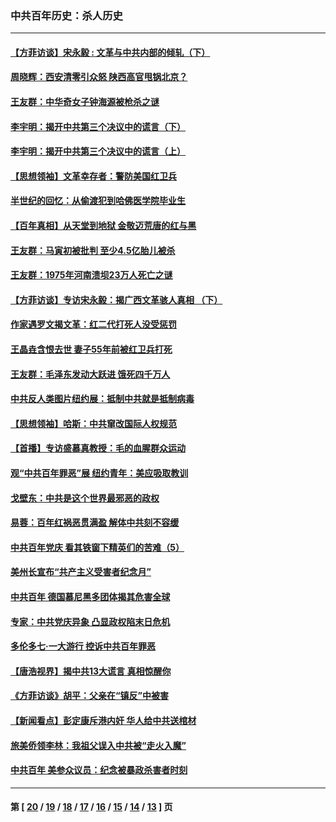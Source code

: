 ### 中共百年历史：杀人历史
---
#### [【方菲访谈】宋永毅 : 文革与中共内部的倾轧（下）](../../pages/nf1176106/n13486836.md?05030430) 
#### [周晓辉：西安清零引众怒 陕西高官甩锅北京？](../../pages/nf1176106/n13484627.md?05030430) 
#### [王友群：中华奇女子钟海源被枪杀之谜](../../pages/nf1176106/n13430555.md?05030430) 
#### [李宇明：揭开中共第三个决议中的谎言（下）](../../pages/nf1176106/n13389389.md?05030430) 
#### [李宇明：揭开中共第三个决议中的谎言（上）](../../pages/nf1176106/n13388697.md?05030430) 
#### [【思想领袖】文革幸存者：警防美国红卫兵](../../pages/nf1176106/n13339289.md?05030430) 
#### [半世纪的回忆：从偷渡犯到哈佛医学院毕业生](../../pages/nf1176106/n13345328.md?05030430) 
#### [【百年真相】从天堂到地狱 金敬迈荒唐的红与黑](../../pages/nf1176106/n13336995.md?05030430) 
#### [王友群：马寅初被批判 至少4.5亿胎儿被杀](../../pages/nf1176106/n13260313.md?05030430) 
#### [王友群：1975年河南溃坝23万人死亡之谜](../../pages/nf1176106/n13231576.md?05030430) 
#### [【方菲访谈】专访宋永毅：揭广西文革骇人真相 （下）](../../pages/nf1176106/n13209074.md?05030430) 
#### [作家遇罗文揭文革：红二代打死人没受惩罚](../../pages/nf1176106/n13205254.md?05030430) 
#### [王晶垚含恨去世 妻子55年前被红卫兵打死](../../pages/nf1176106/n13203590.md?05030430) 
#### [王友群：毛泽东发动大跃进 饿死四千万人](../../pages/nf1176106/n13177158.md?05030430) 
#### [中共反人类图片纽约展：抵制中共就是抵制病毒](../../pages/nf1176106/n13115371.md?05030430) 
#### [【思想领袖】哈斯：中共窜改国际人权规范](../../pages/nf1176106/n13053647.md?05030430) 
#### [【首播】专访盛慕真教授：毛的血腥群众运动](../../pages/nf1176106/n13091782.md?05030430) 
#### [观“中共百年罪恶”展 纽约青年：美应吸取教训](../../pages/nf1176106/n13085246.md?05030430) 
#### [戈壁东：中共是这个世界最邪恶的政权](../../pages/nf1176106/n13085641.md?05030430) 
#### [易蓉：百年红祸恶贯满盈 解体中共刻不容缓](../../pages/nf1176106/n13084455.md?05030430) 
#### [中共百年党庆 看其铁窗下精英们的苦难（5）](../../pages/nf1176106/n13076766.md?05030430) 
#### [美州长宣布“共产主义受害者纪念月”](../../pages/nf1176106/n13074024.md?05030430) 
#### [中共百年 德国慕尼黑多团体揭其危害全球](../../pages/nf1176106/n13068873.md?05030430) 
#### [专家：中共党庆异象 凸显政权陷末日危机](../../pages/nf1176106/n13067084.md?05030430) 
#### [多伦多七·一大游行 控诉中共百年罪恶](../../pages/nf1176106/n13062043.md?05030430) 
#### [【唐浩视界】揭中共13大谎言 真相惊醒你](../../pages/nf1176106/n13065208.md?05030430) 
#### [《方菲访谈》胡平：父亲在“镇反”中被害](../../pages/nf1176106/n13064114.md?05030430) 
#### [【新闻看点】彭定康斥港内奸 华人给中共送棺材](../../pages/nf1176106/n13064230.md?05030430) 
#### [旅美侨领李林：我祖父误入中共被“走火入魔”](../../pages/nf1176106/n13062777.md?05030430) 
#### [中共百年 美参众议员：纪念被暴政杀害者时刻](../../pages/nf1176106/n13063735.md?05030430) 

---
#### 第 [ [20](./20.md?05030430) / [19](./19.md?05030430) / [18](./18.md?05030430) / [17](./17.md?05030430) / [16](./16.md?05030430) / [15](./15.md?05030430) / [14](./14.md?05030430) / [13](./13.md?05030430) ] 页

